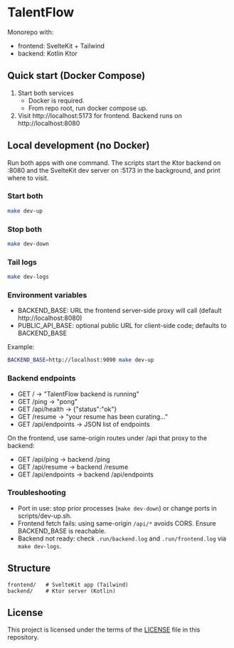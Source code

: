 # TalentFlow

Monorepo with:
- frontend: SvelteKit + Tailwind
- backend: Kotlin Ktor

## Quick start (Docker Compose)

1. Start both services
	- Docker is required.
	- From repo root, run docker compose up.
2. Visit http://localhost:5173 for frontend. Backend runs on http://localhost:8080

## Local development (no Docker)

Run both apps with one command. The scripts start the Ktor backend on :8080 and the SvelteKit dev server on :5173 in the background, and print where to visit.

### Start both

```bash
make dev-up
```

### Stop both

```bash
make dev-down
```

### Tail logs

```bash
make dev-logs
```

### Environment variables

- BACKEND_BASE: URL the frontend server-side proxy will call (default http://localhost:8080)
- PUBLIC_API_BASE: optional public URL for client-side code; defaults to BACKEND_BASE

Example:

```bash
BACKEND_BASE=http://localhost:9090 make dev-up
```

### Backend endpoints

- GET / -> "TalentFlow backend is running"
- GET /ping -> "pong"
- GET /api/health -> {"status":"ok"}
- GET /resume -> "your resume has been curating..."
- GET /api/endpoints -> JSON list of endpoints

On the frontend, use same-origin routes under /api that proxy to the backend:

- GET /api/ping -> backend /ping
- GET /api/resume -> backend /resume
- GET /api/endpoints -> backend /api/endpoints

### Troubleshooting

- Port in use: stop prior processes (`make dev-down`) or change ports in scripts/dev-up.sh.
- Frontend fetch fails: using same-origin `/api/*` avoids CORS. Ensure BACKEND_BASE is reachable.
- Backend not ready: check `.run/backend.log` and `.run/frontend.log` via `make dev-logs`.

## Structure

```
frontend/   # SvelteKit app (Tailwind)
backend/    # Ktor server (Kotlin)
```

## License
This project is licensed under the terms of the [LICENSE](LICENSE) file in this repository.
